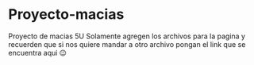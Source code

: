 # Proyecto-macias
Proyecto de macias 5U
Solamente agregen los archivos para la pagina y recuerden que si nos quiere mandar a otro archivo pongan el link que se encuentra aqui 😉
